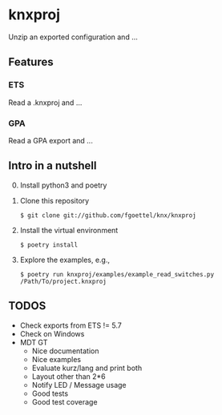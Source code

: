 # knxproj
Unzip an exported configuration and ...

## Features

### ETS
Read a .knxproj and ...

### GPA
Read a GPA export and ...

## Intro in a nutshell

0. Install python3 and poetry
1. Clone this repository

   ```$ git clone git://github.com/fgoettel/knx/knxproj```

2. Install the virtual environment

    ```$ poetry install```

3. Explore the examples, e.g.,

    ```$ poetry run knxproj/examples/example_read_switches.py /Path/To/project.knxproj```

## TODOS

* Check exports from ETS != 5.7
* Check on Windows
* MDT GT
    * Nice documentation
    * Nice examples
    * Evaluate kurz/lang and print both
    * Layout other than 2*6
    * Notify LED / Message usage
    * Good tests
    * Good test coverage
